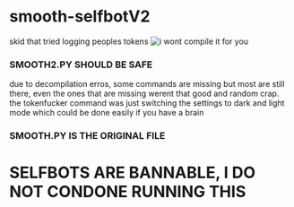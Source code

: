 # smooth-selfbotV2
skid that tried logging peoples tokens
![i wont compile it for you](https://i.imgur.com/ig4ACCZ.png)

### SMOOTH2.PY SHOULD BE SAFE
due to decompilation erros, some commands are missing but most are still there, even the ones that are missing werent that good and random crap. the tokenfucker command was just switching the settings to dark and light mode which could be done easily if you have a brain

### SMOOTH.PY IS THE ORIGINAL FILE

# SELFBOTS ARE BANNABLE, I DO NOT CONDONE RUNNING THIS
